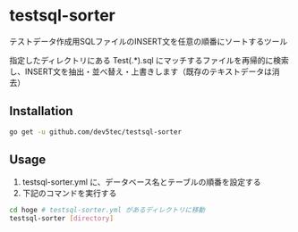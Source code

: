 # testsql-sorter

テストデータ作成用SQLファイルのINSERT文を任意の順番にソートするツール

指定したディレクトリにある Test(.*).sql にマッチするファイルを再帰的に検索し、INSERT文を抽出・並べ替え・上書きします（既存のテキストデータは消去）

## Installation

```bash
go get -u github.com/dev5tec/testsql-sorter
```

## Usage

1. testsql-sorter.yml に、データベース名とテーブルの順番を設定する
2. 下記のコマンドを実行する

```bash
cd hoge # testsql-sorter.yml があるディレクトリに移動
testsql-sorter [directory]
```
